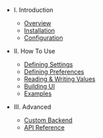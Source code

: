 - I. Introduction
    - [Overview](README.md)
    - [Installation](installation.md)
    - [Configuration](configuration.md)

- II. How To Use
    - [Defining Settings](defining-settings.md)
    - [Defining Preferences](defining-preferences.md)
    - [Reading & Writing Values](reading-and-writing-values.md)
    - [Building UI](building-ui.md)
    - [Examples](examples.md)

- III. Advanced
    - [Custom Backend](custom-backend.md)
    - [API Reference](reference.md)
